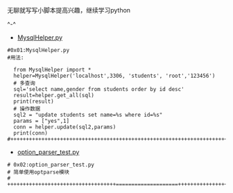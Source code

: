 无聊就写写小脚本提高兴趣，继续学习python

^-^

* [MysqlHelper.py](https://https://github.com/hyhmnn/InterestingScript/edit/master/MysqlHelper.py)
```
#0x01:MysqlHelper.py
#用法:

  from MysqlHelper import *
  helper=MysqlHelper('localhost',3306, 'students', 'root','123456')
  # 多查询
  sql='select name,gender from students order by id desc'
  result=helper.get_all(sql)
  print(result)
  # 操作数据
  sql2 = "update students set name=%s where id=%s"
  params = ["yes",1]
  conn = helper.update(sql2,params)
  print(conn)
#++++++++++++++++++++++++++++++++++++++++++++++++++++++++++++++++++++++++++++++++++++++++++++
```
* [option_parser_test.py](https://https://github.com/hyhmnn/InterestingScript/edit/master/option_parser_test.py) 
```
# 0x02:option_parser_test.py
# 简单使用optparse模块
# +++++++++++++++++++++++++++++++++++====================+++++++++++++++++++++=================
```
